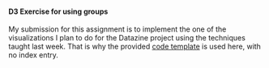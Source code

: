 #### D3 Exercise for using groups
My submission for this assignment is to implement the one of the visualizations I plan to do for the Datazine project using the techniques taught last week. That is why the provided [code template](https://github.com/leoneckert/critical-data-and-visualization-spring-2020/blob/master/other/material/datazine-template.zip) is used here, with no index entry.